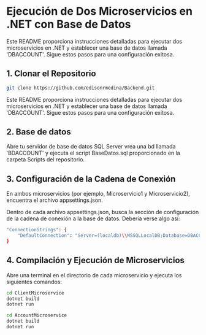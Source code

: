 # Ejecución de Dos Microservicios en .NET con Base de Datos

Este README proporciona instrucciones detalladas para ejecutar dos microservicios en .NET y establecer una base de datos llamada 'DBACCOUNT'. Sigue estos pasos para una configuración exitosa.

## 1. Clonar el Repositorio

```bash
git clone https://github.com/edisonrmedina/Backend.git
```

Este README proporciona instrucciones detalladas para ejecutar dos microservicios en .NET y establecer una base de datos llamada 'DBACCOUNT'. Sigue estos pasos para una configuración exitosa.

## 2. Base de datos
Abre tu servidor de base de datos SQL Server vrea una bd llamada 'BDACCOUNT' y ejecuta el script BaseDatos.sql proporcionado en la carpeta Scripts del repositorio. 

## 3. Configuración de la Cadena de Conexión
En ambos microservicios (por ejemplo, Microservicio1 y Microservicio2), encuentra el archivo appsettings.json.

Dentro de cada archivo appsettings.json, busca la sección de configuración de la cadena de conexión a la base de datos. Debería verse algo así:
```bash
"ConnectionStrings": {
    "DefaultConnection": "Server=(localdb)\\MSSQLLocalDB;Database=DBACCOUNT;Trusted_Connection=True;MultipleActiveResultSets=true"
}
```
## 4. Compilación y Ejecución de Microservicios
Abre una terminal en el directorio de cada microservicio y ejecuta los siguientes comandos:

```bash
cd ClientMicroservice
dotnet build
dotnet run
```
```bash
cd AccountMicroservice
dotnet build
dotnet run
```
